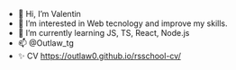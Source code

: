 - 👋 Hi, I’m Valentin
- 👀 I’m interested in Web tecnology and improve my skills. 
- 🌱 I’m currently learning JS, TS, React, Node.js
- 📫 @Outlaw_tg 
- ✨ CV https://outlaw0.github.io/rsschool-cv/

<!---
OutLaw0/OutLaw0 is a ✨ special ✨ repository because its `README.md` (this file) appears on your GitHub profile.
You can click the Preview link to take a look at your changes.
--->
